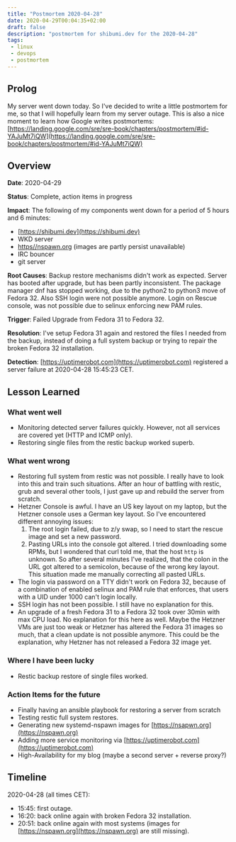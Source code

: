 ```yaml
---
title: "Postmortem 2020-04-28"
date: 2020-04-29T00:04:35+02:00
draft: false
description: "postmortem for shibumi.dev for the 2020-04-28"
tags:
 - linux
 - devops
 - postmortem
---
```


## Prolog

My server went down today. So I've decided to write a little postmortem for me, so that I will hopefully learn from my server outage.
This is also a nice moment to learn how Google writes postmortems: [https://landing.google.com/sre/sre-book/chapters/postmortem/#id-YAJuMt7iQW](https://landing.google.com/sre/sre-book/chapters/postmortem/#id-YAJuMt7iQW)

## Overview

**Date**: 2020-04-29

**Status**: Complete, action items in progress

**Impact**: The following of my components went down for a period of 5 hours and 6 minutes:
* [https://shibumi.dev](https://shibumi.dev)
* WKD server
* [https//nspawn.org](https://nspawn.org) (images are partly persist unavailable)
* IRC bouncer
* git server

**Root Causes**: Backup restore mechanisms didn't work as expected. Server has booted after upgrade, but has been partly inconsistent.
The package manager dnf has stopped working, due to the python2 to python3 move of Fedora 32. Also SSH login were not possible anymore.
Login on Rescue console, was not possible due to selinux enforcing new PAM rules.

**Trigger**: Failed Upgrade from Fedora 31 to Fedora 32.

**Resolution**: I've setup Fedora 31 again and restored the files I needed from the backup, instead of doing a full system backup or trying to repair the broken Fedora 32 installation.

**Detection**: [https://uptimerobot.com](https://uptimerobot.com) registered a server failure at 2020-04-28 15:45:23 CET.

## Lesson Learned

### What went well

* Monitoring detected server failures quickly. However, not all services are covered yet (HTTP and ICMP only).
* Restoring single files from the restic backup worked superb.

### What went wrong

* Restoring full system from restic was not possible. I really have to look into this and train such situations. After an hour of battling with restic, grub and several other tools, I just gave up and rebuild the server from scratch.
* Hetzner Console is awful. I have an US key layout on my laptop, but the Hetzner console uses a German key layout. So I've encountered different annoying issues:
	1. The root login failed, due to z/y swap, so I need to start the rescue image and set a new password.
	2. Pasting URLs into the console got altered. I tried downloading some RPMs, but I wondered that curl told me, that the host `http` is unknown. So after several minutes I've realized, that the colon in the URL got altered to a semicolon, because of the wrong key layout. This situation made me manually correcting all pasted URLs.
* The login via password on a TTY didn't work on Fedora 32, because of a combination of enabled selinux and PAM rule that enforces, that users with a UID under 1000 can't login locally.
* SSH login has not been possible. I still have no explanation for this.
* An upgrade of a fresh Fedora 31 to a Fedora 32 took over 30min with max CPU load. No explanation for this here as well. Maybe the Hetzner VMs are just too weak or Hetzner has altered the Fedora 31 images so much, that a clean update is not possible anymore. This could be the explanation, why Hetzner has not released a Fedora 32 image yet.

### Where I have been lucky

* Restic backup restore of single files worked.

### Action Items for the future

* Finally having an ansible playbook for restoring a server from scratch
* Testing restic full system restores.
* Generating new systemd-nspawn images for [https://nsapwn.org](https://nspawn.org)
* Adding more service monitoring via [https://uptimerobot.com](https://uptimerobot.com)
* High-Availability for my blog (maybe a second server + reverse proxy?)

## Timeline

2020-04-28 (all times CET):

* 15:45: first outage.
* 16:20: back online again with broken Fedora 32 installation.
* 20:51: back online again with most systems (images for [https://nspawn.org](https://nspawn.org) are still missing).
